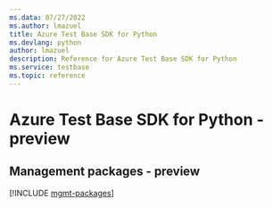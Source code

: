 ```yaml
---
ms.data: 07/27/2022
ms.author: lmazuel
title: Azure Test Base SDK for Python
ms.devlang: python
author: lmazuel
description: Reference for Azure Test Base SDK for Python
ms.service: testbase
ms.topic: reference
---
```

# Azure Test Base SDK for Python - preview

## Management packages - preview
[!INCLUDE [mgmt-packages](test-base-mgmt-index.md)]